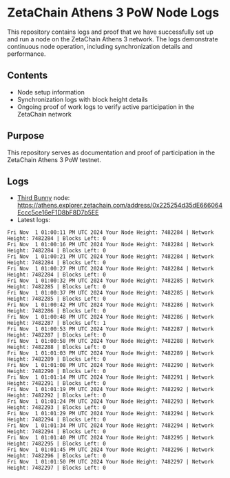 # ZetaChain Athens 3 PoW Node Logs
This repository contains logs and proof that we have successfully set up and run a node on the ZetaChain Athens 3 network. The logs demonstrate continuous node operation, including synchronization details and performance.

## Contents
- Node setup information
- Synchronization logs with block height details
- Ongoing proof of work logs to verify active participation in the ZetaChain network

## Purpose
This repository serves as documentation and proof of participation in the ZetaChain Athens 3 PoW testnet.

## Logs

- [Third Bunny](https://thirdbunny.xyz/) node: https://athens.explorer.zetachain.com/address/0x225254d35dE666064Eccc5ce16eF1D8bF8D7b5EE
- Latest logs:
```
Fri Nov  1 01:00:11 PM UTC 2024 Your Node Height: 7482284 | Network Height: 7482284 | Blocks Left: 0
Fri Nov  1 01:00:16 PM UTC 2024 Your Node Height: 7482284 | Network Height: 7482284 | Blocks Left: 0
Fri Nov  1 01:00:21 PM UTC 2024 Your Node Height: 7482284 | Network Height: 7482284 | Blocks Left: 0
Fri Nov  1 01:00:27 PM UTC 2024 Your Node Height: 7482284 | Network Height: 7482284 | Blocks Left: 0
Fri Nov  1 01:00:32 PM UTC 2024 Your Node Height: 7482285 | Network Height: 7482285 | Blocks Left: 0
Fri Nov  1 01:00:37 PM UTC 2024 Your Node Height: 7482285 | Network Height: 7482285 | Blocks Left: 0
Fri Nov  1 01:00:42 PM UTC 2024 Your Node Height: 7482286 | Network Height: 7482286 | Blocks Left: 0
Fri Nov  1 01:00:48 PM UTC 2024 Your Node Height: 7482286 | Network Height: 7482287 | Blocks Left: 1
Fri Nov  1 01:00:53 PM UTC 2024 Your Node Height: 7482287 | Network Height: 7482287 | Blocks Left: 0
Fri Nov  1 01:00:58 PM UTC 2024 Your Node Height: 7482288 | Network Height: 7482288 | Blocks Left: 0
Fri Nov  1 01:01:03 PM UTC 2024 Your Node Height: 7482289 | Network Height: 7482289 | Blocks Left: 0
Fri Nov  1 01:01:08 PM UTC 2024 Your Node Height: 7482290 | Network Height: 7482290 | Blocks Left: 0
Fri Nov  1 01:01:14 PM UTC 2024 Your Node Height: 7482291 | Network Height: 7482291 | Blocks Left: 0
Fri Nov  1 01:01:19 PM UTC 2024 Your Node Height: 7482292 | Network Height: 7482292 | Blocks Left: 0
Fri Nov  1 01:01:24 PM UTC 2024 Your Node Height: 7482293 | Network Height: 7482293 | Blocks Left: 0
Fri Nov  1 01:01:29 PM UTC 2024 Your Node Height: 7482294 | Network Height: 7482294 | Blocks Left: 0
Fri Nov  1 01:01:34 PM UTC 2024 Your Node Height: 7482294 | Network Height: 7482294 | Blocks Left: 0
Fri Nov  1 01:01:40 PM UTC 2024 Your Node Height: 7482295 | Network Height: 7482295 | Blocks Left: 0
Fri Nov  1 01:01:45 PM UTC 2024 Your Node Height: 7482296 | Network Height: 7482296 | Blocks Left: 0
Fri Nov  1 01:01:50 PM UTC 2024 Your Node Height: 7482297 | Network Height: 7482297 | Blocks Left: 0
```
